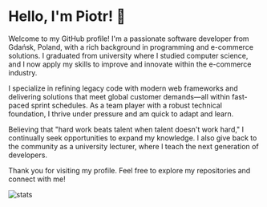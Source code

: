# Hello, I'm Piotr! 👋

Welcome to my GitHub profile! I'm a passionate software developer from Gdańsk, Poland, with a rich background in programming and e-commerce solutions. I graduated from university where I studied computer science, and I now apply my skills to improve and innovate within the e-commerce industry.

I specialize in refining legacy code with modern web frameworks and delivering solutions that meet global customer demands—all within fast-paced sprint schedules. As a team player with a robust technical foundation, I thrive under pressure and am quick to adapt and learn.

Believing that "hard work beats talent when talent doesn't work hard," I continually seek opportunities to expand my knowledge. I also give back to the community as a university lecturer, where I teach the next generation of developers.

Thank you for visiting my profile. Feel free to explore my repositories and connect with me!


<!--
**PeterPorzuczek/PeterPorzuczek** is a ✨ _special_ ✨ repository because its `README.md` (this file) appears on your GitHub profile.

Here are some ideas to get you started:

- 🔭 I’m currently working on ...
- 🌱 I’m currently learning ...
- 👯 I’m looking to collaborate on ...
- 🤔 I’m looking for help with ...
- 💬 Ask me about ...
- 📫 How to reach me: ...
- 😄 Pronouns: ...
- ⚡ Fun fact: ...
-->

![stats](https://pixel-profile-ui.vercel.app/api/github-stats?username=peterporzuczek&screen_effect=true&include_all_commits=true&pixelate_avatar=false&theme=road_trip&theme=road_trip&color=%23ffffffFF&hide=avatar)
